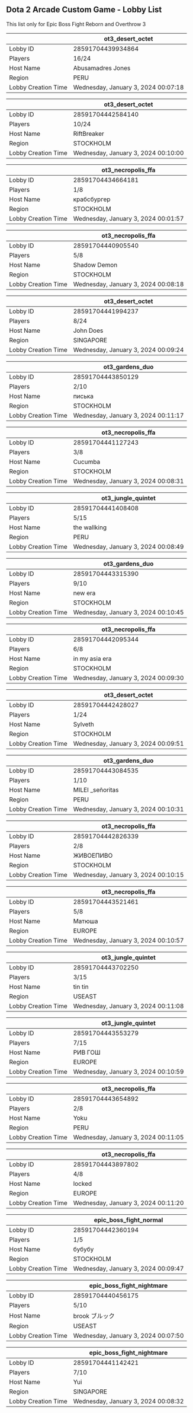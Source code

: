 ## Dota 2 Arcade Custom Game - Lobby List

This list only for Epic Boss Fight Reborn and Overthrow 3

|  | ot3_desert_octet |
| ------ | ------ |
| Lobby ID | 28591704439934864 |
| Players | 16/24 |
| Host Name | Abusamadres Jones |
| Region | PERU |
| Lobby Creation Time | Wednesday, January 3, 2024 00:07:18 |


|  | ot3_desert_octet |
| ------ | ------ |
| Lobby ID | 28591704442584140 |
| Players | 10/24 |
| Host Name | RiftBreaker |
| Region | STOCKHOLM |
| Lobby Creation Time | Wednesday, January 3, 2024 00:10:00 |


|  | ot3_necropolis_ffa |
| ------ | ------ |
| Lobby ID | 28591704434664181 |
| Players | 1/8 |
| Host Name | крабсбургер |
| Region | STOCKHOLM |
| Lobby Creation Time | Wednesday, January 3, 2024 00:01:57 |


|  | ot3_necropolis_ffa |
| ------ | ------ |
| Lobby ID | 28591704440905540 |
| Players | 5/8 |
| Host Name | Shadow Demon |
| Region | STOCKHOLM |
| Lobby Creation Time | Wednesday, January 3, 2024 00:08:18 |


|  | ot3_desert_octet |
| ------ | ------ |
| Lobby ID | 28591704441994237 |
| Players | 8/24 |
| Host Name | John Does |
| Region | SINGAPORE |
| Lobby Creation Time | Wednesday, January 3, 2024 00:09:24 |


|  | ot3_gardens_duo |
| ------ | ------ |
| Lobby ID | 28591704443850129 |
| Players | 2/10 |
| Host Name | писька |
| Region | STOCKHOLM |
| Lobby Creation Time | Wednesday, January 3, 2024 00:11:17 |


|  | ot3_necropolis_ffa |
| ------ | ------ |
| Lobby ID | 28591704441127243 |
| Players | 3/8 |
| Host Name | Cucumba |
| Region | STOCKHOLM |
| Lobby Creation Time | Wednesday, January 3, 2024 00:08:31 |


|  | ot3_jungle_quintet |
| ------ | ------ |
| Lobby ID | 28591704441408408 |
| Players | 5/15 |
| Host Name | the wallking |
| Region | PERU |
| Lobby Creation Time | Wednesday, January 3, 2024 00:08:49 |


|  | ot3_gardens_duo |
| ------ | ------ |
| Lobby ID | 28591704443315390 |
| Players | 9/10 |
| Host Name | new era |
| Region | STOCKHOLM |
| Lobby Creation Time | Wednesday, January 3, 2024 00:10:45 |


|  | ot3_necropolis_ffa |
| ------ | ------ |
| Lobby ID | 28591704442095344 |
| Players | 6/8 |
| Host Name | in my asia era |
| Region | STOCKHOLM |
| Lobby Creation Time | Wednesday, January 3, 2024 00:09:30 |


|  | ot3_desert_octet |
| ------ | ------ |
| Lobby ID | 28591704442428027 |
| Players | 1/24 |
| Host Name | Sylveth |
| Region | STOCKHOLM |
| Lobby Creation Time | Wednesday, January 3, 2024 00:09:51 |


|  | ot3_gardens_duo |
| ------ | ------ |
| Lobby ID | 28591704443084535 |
| Players | 1/10 |
| Host Name | MILEI _señoritas |
| Region | PERU |
| Lobby Creation Time | Wednesday, January 3, 2024 00:10:31 |


|  | ot3_necropolis_ffa |
| ------ | ------ |
| Lobby ID | 28591704442826339 |
| Players | 2/8 |
| Host Name | ЖИВОЕПИВО |
| Region | STOCKHOLM |
| Lobby Creation Time | Wednesday, January 3, 2024 00:10:15 |


|  | ot3_necropolis_ffa |
| ------ | ------ |
| Lobby ID | 28591704443521461 |
| Players | 5/8 |
| Host Name | Матюша |
| Region | EUROPE |
| Lobby Creation Time | Wednesday, January 3, 2024 00:10:57 |


|  | ot3_jungle_quintet |
| ------ | ------ |
| Lobby ID | 28591704443702250 |
| Players | 3/15 |
| Host Name | tin tin |
| Region | USEAST |
| Lobby Creation Time | Wednesday, January 3, 2024 00:11:08 |


|  | ot3_jungle_quintet |
| ------ | ------ |
| Lobby ID | 28591704443553279 |
| Players | 7/15 |
| Host Name | РИВ ГОШ |
| Region | EUROPE |
| Lobby Creation Time | Wednesday, January 3, 2024 00:10:59 |


|  | ot3_necropolis_ffa |
| ------ | ------ |
| Lobby ID | 28591704443654892 |
| Players | 2/8 |
| Host Name | Yoku |
| Region | PERU |
| Lobby Creation Time | Wednesday, January 3, 2024 00:11:05 |


|  | ot3_necropolis_ffa |
| ------ | ------ |
| Lobby ID | 28591704443897802 |
| Players | 4/8 |
| Host Name | locked |
| Region | EUROPE |
| Lobby Creation Time | Wednesday, January 3, 2024 00:11:20 |


|  | epic_boss_fight_normal |
| ------ | ------ |
| Lobby ID | 28591704442360194 |
| Players | 1/5 |
| Host Name | бубубу |
| Region | STOCKHOLM |
| Lobby Creation Time | Wednesday, January 3, 2024 00:09:47 |


|  | epic_boss_fight_nightmare |
| ------ | ------ |
| Lobby ID | 28591704440456175 |
| Players | 5/10 |
| Host Name | brook ブルック |
| Region | USEAST |
| Lobby Creation Time | Wednesday, January 3, 2024 00:07:50 |


|  | epic_boss_fight_nightmare |
| ------ | ------ |
| Lobby ID | 28591704441142421 |
| Players | 7/10 |
| Host Name | Yui |
| Region | SINGAPORE |
| Lobby Creation Time | Wednesday, January 3, 2024 00:08:32 |


